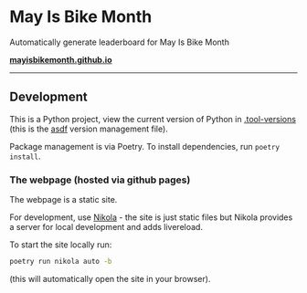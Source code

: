 # May Is Bike Month

Automatically generate leaderboard for May Is Bike Month

**[mayisbikemonth.github.io](https://mayisbikemonth.github.io/)**

---
## Development

This is a Python project, view the current version of Python in [.tool-versions](.tool-versions) (this is the [asdf](https://asdf-vm.com/) version management file).

Package management is via Poetry. To install dependencies, run `poetry install`.

### The webpage (hosted via github pages)

The webpage is a static site.

For development, use [Nikola](https://getnikola.com/) - the site is just static files but Nikola provides a server for local development and adds livereload.

To start the site locally run:

```bash
poetry run nikola auto -b
```

(this will automatically open the site in your browser).
